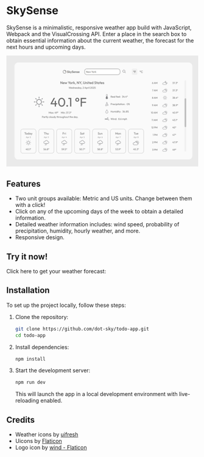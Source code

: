 # SkySense

SkySense is a minimalistic, responsive weather app build with JavaScript, Webpack and the VisualCrossing API. Enter a place in the search box to obtain essential information about the current weather, the forecast for the next hours and upcoming days.

![Sky sense app screenshot](./docs/img/weather-app.png)

## Features

- Two unit groups available: Metric and US units. Change between them with a click!
- Click on any of the upcoming days of the week to obtain a detailed information.
- Detailed weather information includes: wind speed, probability of precipitation, humidity, hourly weather, and more.
- Responsive design.

## Try it now!

Click here to get your weather forecast:

## Installation

To set up the project locally, follow these steps:

1. Clone the repository:

   ```sh
   git clone https://github.com/dot-sky/todo-app.git
   cd todo-app
   ```

2. Install dependencies:

   ```sh
   npm install
   ```

3. Start the development server:

   ```sh
   npm run dev
   ```

   This will launch the app in a local development environment with live-reloading enabled.

## Credits

- Weather icons by <a href="https://uifresh.net/product/weather-icons/" title="weather icons">uifresh</a>
- Uicons by <a href="https://www.flaticon.com/uicons">Flaticon</a>
- Logo icon by <a href="https://www.flaticon.com/free-icons/ui" title="logo icon">wind - Flaticon</a>

